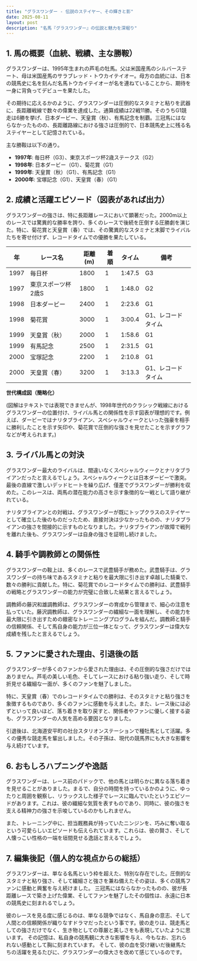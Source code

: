 ```yaml
---
title: "グラスワンダー - 伝説のステイヤー、その輝きと影"
date: 2025-08-11
layout: post
description: "名馬『グラスワンダー』の伝説と魅力を深堀り"
---
```


## 1. 馬の概要（血統、戦績、主な勝鞍）

グラスワンダーは、1995年生まれの芦毛の牡馬。父は米国産馬のシルバーステート、母は米国産馬のサラブレッド・トウカイテイオー。母方の血統には、日本の競馬史に名を刻んだ名馬トウカイテイオーが名を連ねていることから、期待を一身に背負ってデビューを果たした。  

その期待に応えるかのように、グラスワンダーは圧倒的なスタミナと粘りを武器に、長距離戦線で数々の偉業を達成した。通算成績は22戦11勝。そのうちG1競走は6勝を挙げ、日本ダービー、天皇賞（秋）、有馬記念を制覇。三冠馬にはならなかったものの、長距離路線における強さは圧倒的で、日本競馬史上に残る名ステイヤーとして記憶されている。

主な勝鞍は以下の通り。

* **1997年**: 毎日杯（G3）、東京スポーツ杯2歳ステークス（G2）
* **1998年**: 日本ダービー（G1）、菊花賞（G1）
* **1999年**: 天皇賞（秋）（G1）、有馬記念（G1）
* **2000年**: 宝塚記念（G1）、天皇賞（春）（G1）


## 2. 成績と活躍エピソード（図表があれば出力）

グラスワンダーの強さは、特に長距離レースにおいて顕著だった。2000m以上のレースでは驚異的な勝率を誇り、多くのレースで後続を圧倒する圧勝劇を演じた。特に、菊花賞と天皇賞（春）では、その驚異的なスタミナと末脚でライバルたちを寄せ付けず、レコードタイムでの優勝を果たしている。

| 年 | レース名          | 距離(m) | 着順 | タイム       | 備考                                   |
|----|-----------------|----------|------|-------------|----------------------------------------|
| 1997 | 毎日杯             | 1800     | 1    | 1:47.5      | G3                                     |
| 1997 | 東京スポーツ杯2歳S | 1800     | 1    | 1:48.0      | G2                                     |
| 1998 | 日本ダービー         | 2400     | 1    | 2:23.6      | G1                                     |
| 1998 | 菊花賞             | 3000     | 1    | 3:00.4      | G1、レコードタイム                      |
| 1999 | 天皇賞（秋）       | 2000     | 1    | 1:58.6      | G1                                     |
| 1999 | 有馬記念           | 2500     | 1    | 2:31.5      | G1                                     |
| 2000 | 宝塚記念           | 2200     | 1    | 2:10.8      | G1                                     |
| 2000 | 天皇賞（春）       | 3200     | 1    | 3:13.3      | G1、レコードタイム                      |


**世代構成図（簡略化）**

(図解はテキストでは表現できませんが、1998年世代のクラシック戦線におけるグラスワンダーの位置付け、ライバル馬との関係性を示す図表が理想的です。例えば、ダービーではナリタブライアン、スペシャルウィークといった強豪を相手に勝利したことを示す矢印や、菊花賞で圧倒的な強さを見せたことを示すグラフなどが考えられます。)


## 3. ライバル馬との対決

グラスワンダー最大のライバルは、間違いなくスペシャルウィークとナリタブライアンだったと言えるでしょう。スペシャルウィークとは日本ダービーで激突。最後の直線で激しいデッドヒートを繰り広げ、僅差でグラスワンダーが勝利を収めた。このレースは、両馬の潜在能力の高さを示す象徴的な一戦として語り継がれている。

ナリタブライアンとの対戦は、グラスワンダーが既にトップクラスのステイヤーとして確立した後のものだったため、直接対決は少なかったものの、ナリタブライアンの強さを間接的に示すものとなりました。ナリタブライアンが故障で戦列を離れた後も、グラスワンダーは自身の強さを証明し続けました。


## 4. 騎手や調教師との関係性

グラスワンダーの鞍上は、多くのレースで武豊騎手が務めた。武豊騎手は、グラスワンダーの持ち味であるスタミナと粘りを最大限に引き出す卓越した騎乗で、数々の勝利に貢献した。特に、菊花賞でのレコードタイムでの勝利は、武豊騎手の戦略とグラスワンダーの能力が完璧に合致した結果と言えるでしょう。

調教師の藤沢和雄調教師は、グラスワンダーの育成から管理まで、細心の注意を払っていた。藤沢調教師は、グラスワンダーの繊細な一面を理解し、その能力を最大限に引き出すための緻密なトレーニングプログラムを組んだ。調教師と騎手の信頼関係、そして馬自身の能力が三位一体となって、グラスワンダーは偉大な成績を残したと言えるでしょう。


## 5. ファンに愛された理由、引退後の話

グラスワンダーが多くのファンから愛された理由は、その圧倒的な強さだけではありません。芦毛の美しい毛色、そしてレースにおける粘り強い走り、そして時折見せる繊細な一面が、多くのファンを魅了しました。

特に、天皇賞（春）でのレコードタイムでの勝利は、そのスタミナと粘り強さを象徴するものであり、多くのファンに感動を与えました。また、レース後には必ずといって良いほど、落ち着きを取り戻すと、関係者やファンに優しく接する姿も、グラスワンダーの人気を高める要因となりました。

引退後は、北海道安平町の社台スタリオンステーションで種牡馬として活躍。多くの優秀な競走馬を輩出しました。その子孫は、現代の競馬界にも大きな影響を与え続けています。


## 6. おもしろハプニングや逸話

グラスワンダーは、レース前のパドックで、他の馬とは明らかに異なる落ち着きを見せることがありました。まるで、自分の時間を持っているかのように、ゆったりと周囲を観察し、リラックスした様子でレースに臨んでいたというエピソードがあります。これは、彼の繊細な気質を表すものであり、同時に、彼の強さを支える精神力の強さを示唆しているのかもしれません。

また、トレーニング中に、担当厩務員が持っていたニンジンを、巧みに奪い取るという可愛らしいエピソードも伝えられています。これらは、彼の賢さ、そして人懐っこい性格の一端を垣間見せる逸話と言えるでしょう。


## 7. 編集後記（個人的な視点からの総括）

グラスワンダーは、単なる名馬という枠を超えた、特別な存在でした。圧倒的なスタミナと粘り強さ、そして繊細さと強さを兼ね備えたその姿は、多くの競馬ファンに感動と興奮を与え続けました。  三冠馬にはならなかったものの、彼が長距離レースで築き上げた偉業、そしてファンを魅了したその個性は、永遠に日本の競馬史に刻まれるでしょう。

彼のレースを見る度に感じるのは、単なる競争ではなく、馬自身の意志、そして人間との信頼関係が織りなすドラマだったという事です。彼の走りは、競走馬としての強さだけでなく、生き物としての尊厳と美しさをも表現していたように思います。  その記憶は、私自身の競馬観に大きな影響を与え、今もなお、忘れられない感動として胸に刻まれています。  そして、彼の血を受け継いだ後継馬たちの活躍を見るたびに、グラスワンダーの偉大さを改めて感じているのです。

